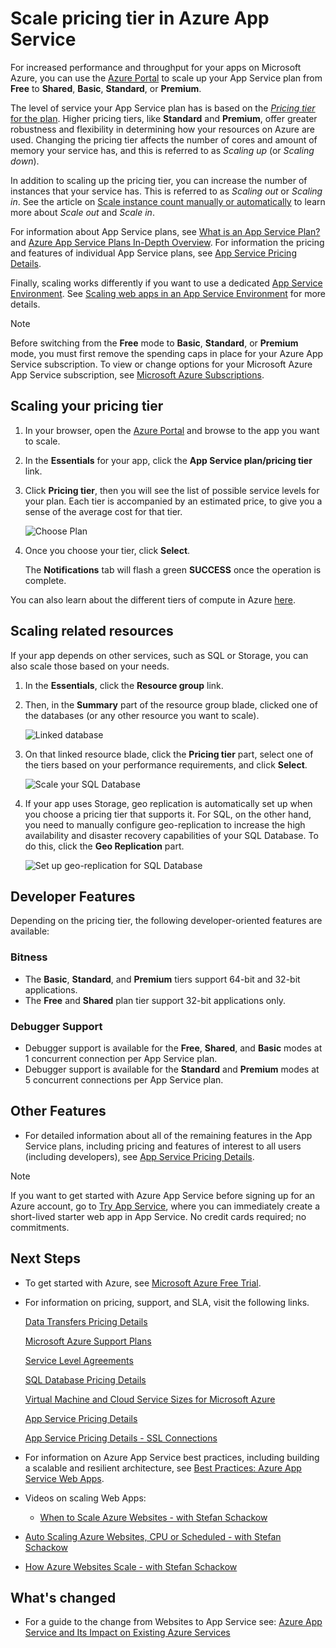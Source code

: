 <properties 
    pageTitle="Scale pricing tier in Azure App Service" 
    description="Learn how to scale Web, Mobile, API and Logic apps in Azure App Service, including autoscaling." 
    services="app-service" 
    documentationCenter="" 
    authors="stepsic-microsoft-com" 
    manager="wpickett" 
    editor="mollybos"/>

<tags 
    ms.service="app-service" 
    ms.workload="web" 
    ms.tgt_pltfrm="na" 
    ms.devlang="na" 
    ms.topic="article" 
    ms.date="01/09/2016" 
    ms.author="stepsic"/>

# Scale pricing tier in Azure App Service
For increased performance and throughput for your apps on Microsoft Azure, you can use the [Azure Portal](https://portal.azure.com/) to scale up your App Service plan from **Free** to **Shared**, **Basic**, **Standard**, or **Premium**. 

The level of service your App Service plan has is based on the [*Pricing tier* for the plan](/pricing/details/app-service/). Higher pricing tiers, like **Standard** and **Premium**, offer greater robustness and flexibility in determining how your resources on Azure are used. Changing the pricing tier affects the number of cores and amount of memory your service has, and this is referred to as *Scaling up* (or *Scaling down*).

In addition to scaling up the pricing tier, you can increase the number of instances that your service has. This is referred to as *Scaling out* or *Scaling in*. See the article on [Scale instance count manually or automatically](../insights-how-to-scale.md) to learn more about *Scale out* and *Scale in*.

For information about App Service plans, see [What is an App Service Plan?](../web-sites-web-hosting-plan-overview.md) and [Azure App Service Plans In-Depth Overview](azure-web-sites-web-hosting-plans-in-depth-overview.md). For information the pricing and features of individual App Service plans, see [App Service Pricing Details](/pricing/details/app-service/).

Finally, scaling works differently if you want to use a dedicated [App Service Environment](app-service-app-service-environment-intro.md). See [Scaling web apps in an App Service Environment](app-service-web-scale-a-web-app-in-an-app-service-environment.md) for more details.

> [!NOTE]
> Before switching from the **Free** mode to **Basic**, **Standard**, or **Premium** mode, you must first remove the spending caps in place for your Azure App Service subscription. To view or change options for your Microsoft Azure App Service subscription, see [Microsoft Azure Subscriptions](http://go.microsoft.com/fwlink/?LinkID=235288).
> 
> 
<a name="scalingsharedorbasic"></a>
<a name="scalingstandard"></a>

## Scaling your pricing tier
1. In your browser, open the [Azure Portal](https://portal.azure.com/) and browse to the app you want to scale.

2. In the **Essentials** for your app, click the **App Service plan/pricing tier** link.

3. Click **Pricing tier**, then you will see the list of possible service levels for your plan. Each tier is accompanied by an estimated price, to give you a sense of the average cost for that tier. 

    ![Choose Plan](./media/app-service-scale/ChoosePricingTier.png)

4. Once you choose your tier, click **Select**.

    The **Notifications** tab will flash a green **SUCCESS** once the operation is complete.


You can also learn about the different tiers of compute in Azure [here](http://go.microsoft.com/fwlink/?LinkId=309169).

<a name="ScalingSQLServer"></a>

## Scaling related resources
If your app depends on other services, such as SQL or Storage, you can also scale those based on your needs.

1. In the **Essentials**, click the **Resource group** link.

2. Then, in the **Summary** part of the resource group blade, clicked one of the databases (or any other resource you want to scale).

    ![Linked database](./media/app-service-scale/ResourceGroup.png)

3. On that linked resource blade, click the **Pricing tier** part, select one of the tiers based on your performance requirements, and click **Select**. 

    ![Scale your SQL Database](./media/app-service-scale/ScaleDatabase.png)

4. If your app uses Storage, geo replication is automatically set up when you choose a pricing tier that supports it. For SQL, on the other hand, you need to manually configure geo-replication to increase the high availability and disaster recovery capabilities of your SQL Database. To do this, click the **Geo Replication** part.

    ![Set up geo-replication for SQL Database](./media/app-service-scale/GeoReplication.png)


<a name="devfeatures"></a>

## Developer Features
Depending on the pricing tier, the following developer-oriented features are available:

### Bitness
* The **Basic**, **Standard**, and **Premium** tiers support 64-bit and 32-bit applications.
* The **Free** and **Shared** plan tier support 32-bit applications only.

### Debugger Support
* Debugger support is available for the **Free**, **Shared**, and **Basic** modes at 1 concurrent connection per App Service plan.
* Debugger support is available for the **Standard** and **Premium** modes at 5 concurrent connections per App Service plan.

<a name="OtherFeatures"></a>

## Other Features
* For detailed information about all of the remaining features in the App Service plans, including pricing and features of interest to all users (including developers), see [App Service Pricing Details](/pricing/details/web-sites/).

> [!NOTE]
> If you want to get started with Azure App Service before signing up for an Azure account, go to [Try App Service](http://go.microsoft.com/fwlink/?LinkId=523751), where you can immediately create a short-lived starter web app in App Service. No credit cards required; no commitments.
> 
> 
<a name="Next Steps"></a>    

## Next Steps
* To get started with Azure, see [Microsoft Azure Free Trial](/pricing/free-trial/).
* For information on pricing, support, and SLA, visit the following links.

    [Data Transfers Pricing Details](/pricing/details/data-transfers/)

    [Microsoft Azure Support Plans](/support/plans/)

    [Service Level Agreements](/support/legal/sla/)

    [SQL Database Pricing Details](/pricing/details/sql-database/)

    [Virtual Machine and Cloud Service Sizes for Microsoft Azure](http://go.microsoft.com/fwlink/?LinkId=309169)

    [App Service Pricing Details](/pricing/details/app-service/)

    [App Service Pricing Details - SSL Connections](/pricing/details/web-sites/#ssl-connections)

* For information on Azure App Service best practices, including building a scalable and resilient architecture, see [Best Practices: Azure App Service Web Apps](http://blogs.msdn.com/b/windowsazure/archive/2014/02/10/best-practices-windows-azure-websites-waws.aspx).

* Videos on scaling Web Apps:

  * [When to Scale Azure Websites - with Stefan Schackow](/documentation/videos/azure-web-sites-free-vs-standard-scaling/)
* [Auto Scaling Azure Websites, CPU or Scheduled - with Stefan Schackow](/documentation/videos/auto-scaling-azure-web-sites/)
* [How Azure Websites Scale - with Stefan Schackow](/documentation/videos/how-azure-web-sites-scale/)


## What's changed
* For a guide to the change from Websites to App Service see: [Azure App Service and Its Impact on Existing Azure Services](http://go.microsoft.com/fwlink/?LinkId=529714)

<!-- LINKS -->

[vmsizes]:http://go.microsoft.com/fwlink/?LinkId=309169
[SQLaccountsbilling]:http://go.microsoft.com/fwlink/?LinkId=234930
[azuresubscriptions]:http://go.microsoft.com/fwlink/?LinkID=235288
[portal]: https://portal.azure.com/

<!-- IMAGES -->

[ResourceGroup]: ./media/web-sites-scale/scale10ResourceGroup.png
[ScaleDatabase]: ./media/web-sites-scale/scale11SQLScale.png
[GeoReplication]: ./media/web-sites-scale/scale12SQLGeoReplication.png

